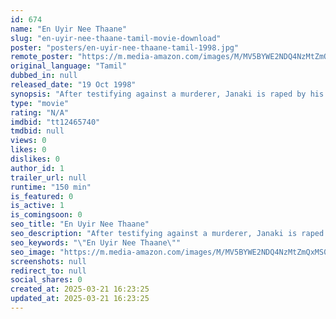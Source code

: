 ```yaml
---
id: 674
name: "En Uyir Nee Thaane"
slug: "en-uyir-nee-thaane-tamil-movie-download"
poster: "posters/en-uyir-nee-thaane-tamil-1998.jpg"
remote_poster: "https://m.media-amazon.com/images/M/MV5BYWE2NDQ4NzMtZmQxMS00OTkxLTgzYmUtODIxNTc3MTMwNzIyXkEyXkFqcGc@._V1_SX300.jpg"
original_language: "Tamil"
dubbed_in: null
released_date: "19 Oct 1998"
synopsis: "After testifying against a murderer, Janaki is raped by his brother. When her family and society disown her, she finds support in the home and office of Vasu, who is estranged from his own father."
type: "movie"
rating: "N/A"
imdbid: "tt12465740"
tmdbid: null
views: 0
likes: 0
dislikes: 0
author_id: 1
trailer_url: null
runtime: "150 min"
is_featured: 0
is_active: 1
is_comingsoon: 0
seo_title: "En Uyir Nee Thaane"
seo_description: "After testifying against a murderer, Janaki is raped by his brother. When her family and society disown her, she finds support in the home and office of Vasu, who is estranged from his own father."
seo_keywords: "\"En Uyir Nee Thaane\""
seo_image: "https://m.media-amazon.com/images/M/MV5BYWE2NDQ4NzMtZmQxMS00OTkxLTgzYmUtODIxNTc3MTMwNzIyXkEyXkFqcGc@._V1_SX300.jpg"
screenshots: null
redirect_to: null
social_shares: 0
created_at: 2025-03-21 16:23:25
updated_at: 2025-03-21 16:23:25
---
```


